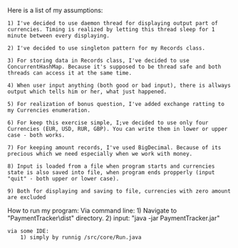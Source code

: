 Here is a list of my assumptions:

	1) I've decided to use daemon thread for displaying output part of currencies. Timing is realized by letting this thread sleep for 1 minute between every displaying.
	
	2) I've decided to use singleton pattern for my Records class.
	
	3) For storing data in Records class, I've decided to use ConcurrentHashMap. Because it's supposed to be thread safe and both threads can access it at the same time.
	
	4) When user input anything (both good or bad input), there is allways output which tells him or her, what just happened.
	
	5) For realization of bonus question, I've added exchange ratting to my Currencies enumeration.
	
	6) For keep this exercise simple, I;ve decided to use only four Currencies (EUR, USD, RUR, GBP). You can write them in lower or upper case - both works.
	
	7) For keeping amount records, I've used BigDecimal. Because of its precious which we need especially when we work with money.
	
	8) Input is loaded from a file when program starts and currencies state is also saved into file, when program ends propperly (input "quit" - both upper or lower case).
	
	9) Both for displaying and saving to file, currencies with zero amount are excluded

How to run my program:
	Via command line:
		1) Navigate to "PaymentTracker\dist\" directory.
		2) input: "java -jar PaymentTracker.jar"

	via some IDE:
		1) simply by runnig /src/core/Run.java
